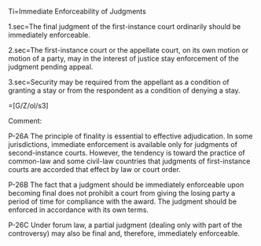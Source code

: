 Ti=Immediate Enforceability of Judgments

1.sec=The final judgment of the first-instance court ordinarily should be immediately enforceable.

2.sec=The first-instance court or the appellate court, on its own motion or motion of a party, may in the interest of justice stay enforcement of the judgment pending appeal.

3.sec=Security may be required from the appellant as a condition of granting a stay or from the respondent as a condition of denying a stay.

=[G/Z/ol/s3]

Comment:

P-26A The principle of finality is essential to effective adjudication. In some jurisdictions, immediate enforcement is available only for judgments of second-instance courts. However, the tendency is toward the practice of common-law and some civil-law countries that judgments of first-instance courts are accorded that effect by law or court order.

P-26B The fact that a judgment should be immediately enforceable upon becoming final does not prohibit a court from giving the losing party a period of time for compliance with the award. The judgment should be enforced in accordance with its own terms.

P-26C Under forum law, a partial judgment (dealing only with part of the controversy) may also be final and, therefore, immediately enforceable.

